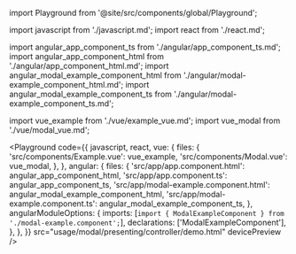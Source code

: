import Playground from '@site/src/components/global/Playground';

import javascript from './javascript.md';
import react from './react.md';

import angular_app_component_ts from './angular/app_component_ts.md';
import angular_app_component_html from './angular/app_component_html.md';
import angular_modal_example_component_html from './angular/modal-example_component_html.md';
import angular_modal_example_component_ts from './angular/modal-example_component_ts.md';

import vue_example from './vue/example_vue.md';
import vue_modal from './vue/modal_vue.md';

<Playground
  code={{
    javascript,
    react,
    vue: {
      files: {
        'src/components/Example.vue': vue_example,
        'src/components/Modal.vue': vue_modal,
      },
    },
    angular: {
      files: {
        'src/app/app.component.html': angular_app_component_html,
        'src/app/app.component.ts': angular_app_component_ts,
        'src/app/modal-example.component.html': angular_modal_example_component_html,
        'src/app/modal-example.component.ts': angular_modal_example_component_ts,
      },
      angularModuleOptions: {
        imports: [`import { ModalExampleComponent } from './modal-example.component';`],
        declarations: ['ModalExampleComponent'],
      },
    },
  }}
  src="usage/modal/presenting/controller/demo.html"
  devicePreview
/>
